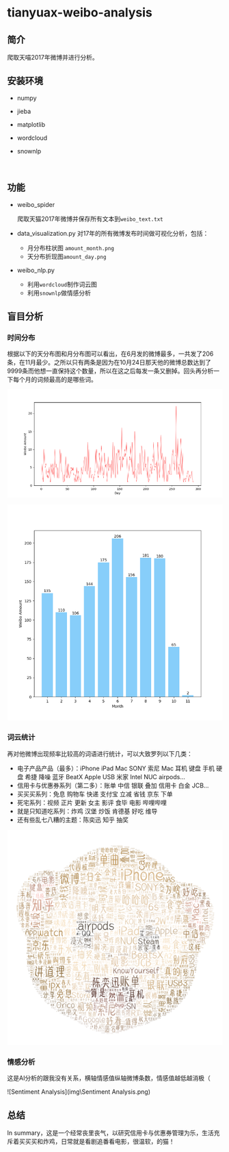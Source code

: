 # tianyuax-weibo-analysis
## 简介

爬取天喵2017年微博并进行分析。



## 安装环境

- numpy

- jieba

- matplotlib

- wordcloud

- snownlp

  ​

## 功能

- weibo_spider

    爬取天猫2017年微博并保存所有文本到`weibo_text.txt`

- data_visualization.py
    对17年的所有微博发布时间做可视化分析，包括：

    - 月分布柱状图 `amount_month.png`
    - 天分布折现图`amount_day.png`

- weibo_nlp.py

    - 利用`wordcloud`制作词云图
    - 利用`snownlp`做情感分析



## 盲目分析

### 时间分布

根据以下的天分布图和月分布图可以看出，在6月发的微博最多，一共发了206条，在11月最少。之所以只有两条是因为在10月24日那天他的微博总数达到了9999条而他想一直保持这个数量，所以在这之后每发一条又删掉。回头再分析一下每个月的词频最高的是哪些词。

![天分布图](img\amount_day.png)



![月分布图](img\amount_month.png)

### 词云统计

再对他微博出现频率比较高的词语进行统计，可以大致罗列以下几类：

- 电子产品产品（最多）：iPhone iPad Mac SONY 索尼 Mac 耳机 键盘  手机 硬盘 希捷 降噪 蓝牙 BeatX Apple USB 米家 Intel NUC airpods...
- 信用卡与优惠券系列（第二多）：账单 中信 银联 叠加 信用卡 白金 JCB...
- 买买买系列：免息 购物车 快递 支付宝 立减 省钱 京东 下单
- 死宅系列：视频 正片 更新 女主  影评 食毕 电影 哔哩哔哩
- 就是只知道吃系列：炸鸡 汉堡 炒饭 肯德基 好吃 维导
- 还有些乱七八糟的主题：陈奕迅 知乎 抽奖 



![weibo_wc](img\weibo_wc.png)

### 情感分析

这是AI分析的跟我没有关系，横轴情感值纵轴微博条数，情感值越低越消极（

![Sentiment Analysis](img\Sentiment Analysis.png)



## 总结

In summary，这是一个经常丧里丧气，以研究信用卡与优惠券管理为乐，生活充斥着买买买和炸鸡，日常就是看剧追番看电影，很温软，的猫！